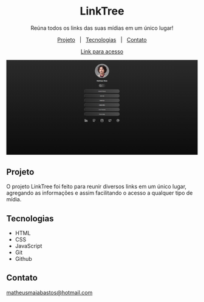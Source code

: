 <h1 align="center">LinkTree</h1>

<p align="center">
Reúna todos os links das suas mídias em um único lugar!

<p align="center">
<a href="#projeto">Projeto</a>&nbsp;&nbsp;&nbsp;|&nbsp;&nbsp;
<a href="#tecnologias">Tecnologias</a>&nbsp;&nbsp;&nbsp;|&nbsp;&nbsp;
<a href="#contato">Contato</a>
</p>

<div align="center">

[Link para acesso](https://maiacoding.github.io/LinkTree/)
</div>

<p align="center">
<img alt="Page Preview" src="./.github/preview.png" witdh="100%">
</p>

## Projeto
O projeto LinkTree foi feito para reunir diversos links em um único lugar, agregando as informações e assim facilitando o acesso a qualquer tipo de mídia.

## Tecnologias

- HTML
- CSS
- JavaScript
- Git
- Github
  
## Contato

matheusmaiabastos@hotmail.com